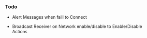 ### Todo

- Alert Messages when faill to Connect

- Broadcast Receiver on Network enable/disable to Enable/Disable Actions

